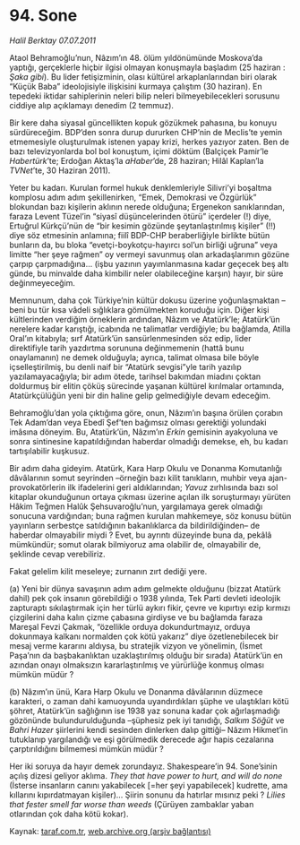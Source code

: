 # 94. Sone

*Halil Berktay 07.07.2011*

<div class="yazi"><p>Ataol Behramoğlu’nun, Nâzım’ın 48. ölüm yıldönümünde Moskova’da yaptığı, gerçeklerle hiçbir ilgisi olmayan konuşmayla başladım (25 haziran : <i>Şaka gibi</i>). Bu lider fetişizminin, olası kültürel arkaplanlarından biri olarak “Küçük Baba” ideolojisiyle ilişkisini kurmaya çalıştım (30 haziran). En tepedeki iktidar sahiplerinin neleri bilip neleri bilmeyebilecekleri sorusunu ciddiye alıp açıklamayı denedim (2 temmuz). </p>
<p>Bir kere daha siyasal güncellikten kopuk gözükmek pahasına, bu konuyu sürdüreceğim. BDP’den sonra durup dururken CHP’nin de Meclis’te yemin etmemesiyle oluşturulmak istenen yapay krizi, herkes yazıyor zaten. Ben de bazı televizyonlarda bol bol konuştum, içimi döktüm (Balçiçek Pamir’le <i>Habertürk</i>’te; Erdoğan Aktaş’la <i>aHaber</i>’de, 28 haziran; Hilâl Kaplan’la <i>TVNet</i>’te, 30 Haziran 2011). </p>
<p>Yeter bu kadarı. Kurulan formel hukuk denklemleriyle Silivri’yi boşaltma komplosu adım adım şekillenirken, “Emek, Demokrasi ve Özgürlük” blokundan bazı kişilerin aklının nerede olduğuna; Ergenekon sanıklarından, faraza Levent Tüzel’in “siyasî düşüncelerinden ötürü” içerdeler (!) diye, Ertuğrul Kürkçü’nün de “bir kesimin gözünde şeytanlaştırılmış kişiler” (!!) diye söz etmesinin anlamına; fiilî BDP-CHP beraberliğiyle birlikte bütün bunların da, bu bloka “evetçi-boykotçu-hayırcı sol’un birliği uğruna” veya limitte “her şeye rağmen” oy vermeyi savunmuş olan arkadaşlarımın gözüne çarpıp çarpmadığına... (işbu yazının yayımlanmasına kadar geçecek beş altı günde, bu minvalde daha kimbilir neler olabileceğine karşın) hayır, bir süre değinmeyeceğim.</p>
<p>Memnunum, daha çok Türkiye’nin kültür dokusu üzerine yoğunlaşmaktan –beni bu tür kısa vâdeli sığlıklara gömülmekten koruduğu için. Diğer kişi kültlerinden verdiğim örneklerin ardından, Nâzım ve Atatürk’le; Atatürk’ün nerelere kadar karıştığı, icabında ne talimatlar verdiğiyle; bu bağlamda, Atilla Oral’ın kitabıyla; sırf Atatürk’ün sansürlenmesinden söz edip, lider direktifiyle tarih yazdırtma sorununa değinmemenin (hattâ bunu onaylamanın) ne demek olduğuyla; ayrıca, talimat olmasa bile böyle içselleştirilmiş, bu denli naif bir “Atatürk sevgisi”yle tarih yazılıp yazılamayacağıyla; bir adım ötede, tarihsel bakımdan miadını çoktan doldurmuş bir elitin çöküş sürecinde yaşanan kültürel kırılmalar ortamında, Atatürkçülüğün yeni bir din haline gelip gelmediğiyle devam edeceğim.</p>
<p>Behramoğlu’dan yola çıktığıma göre, onun, Nâzım’ın başına örülen çorabın Tek Adam’dan veya Ebedî Şef’ten bağımsız olması gerektiği yolundaki imâsına döneyim. Bu, Atatürk’ün, Nâzım’ın <i>Erkin</i> gemisinin ayakyoluna ve sonra sintinesine kapatıldığından haberdar olmadığı demekse, eh, bu kadarı tartışılabilir kuşkusuz.</p>
<p>Bir adım daha gideyim. Atatürk, Kara Harp Okulu ve Donanma Komutanlığı dâvâlarının somut seyrinden –örneğin bazı kilit tanıkların, muhbir veya ajan-provokatörlerin ilk ifadelerini geri aldıklarından; <i>Yavuz</i> zırhlısında bazı sol kitaplar okunduğunun ortaya çıkması üzerine açılan ilk soruşturmayı yürüten Hâkim Teğmen Halûk Şehsuvaroğlu’nun, yargılamaya gerek olmadığı sonucuna vardığından; buna rağmen kurulan mahkemeye, söz konusu bütün yayınların serbestçe satıldığının bakanlıklarca da bildirildiğinden– de haberdar olmayabilir miydi ? Evet, bu ayrıntı düzeyinde buna da, pekâlâ mümkündür; somut olarak bilmiyoruz ama olabilir de, olmayabilir de, şeklinde cevap verebiliriz. </p>
<p>Fakat gelelim kilit meseleye; zurnanın zırt dediği yere. </p>
<p>(a) Yeni bir dünya savaşının adım adım gelmekte olduğunu (bizzat Atatürk dahil) pek çok insanın görebildiği o 1938 yılında, Tek Parti devleti ideolojik zapturaptı sıkılaştırmak için her türlü aykırı fikir, çevre ve kıpırtıyı ezip kırmızı çizgilerini daha kalın çizme çabasına girdiyse ve bu bağlamda faraza Mareşal Fevzi Çakmak, “özellikle orduya dokundurtmayız, orduya dokunmaya kalkanı normalden çok kötü yakarız” diye özetlenebilecek bir mesaj verme kararını aldıysa, bu stratejik vizyon ve yönelimin, (İsmet Paşa’nın da başbakanlıktan uzaklaştırılmış olduğu bir sırada) Atatürk’ün en azından onayı olmaksızın kararlaştırılmış ve yürürlüğe konmuş olması mümkün müdür ? </p>
<p>(b) Nâzım’ın ünü, Kara Harp Okulu ve Donanma dâvâlarının düzmece karakteri, o zaman dahi kamuoyunda uyandırdıkları şüphe ve ulaştıkları kötü şöhret, Atatürk’ün sağlığının ise 1938 yaz sonuna kadar çok ağırlaşmadığı gözönünde bulundurulduğunda –şüphesiz pek iyi tanıdığı, <i>Salkım Söğüt</i> ve <i>Bahri Hazer</i> şiirlerini kendi sesinden dinlerken dalıp gittiği– Nâzım Hikmet’in tutuklanıp yargılandığı ve eşi görülmedik derecede ağır hapis cezalarına çarptırıldığını bilmemesi mümkün müdür ? </p>
<p>Her iki soruya da hayır demek zorundayız. Shakespeare’in 94. Sone’sinin açılış dizesi geliyor aklıma. <i>They that have power to hurt, and will do none</i> (İsterse insanların canını yakabilecek [=her şeyi yapabilecek] kudrette, ama kıllarını kıpırdatmayan kişiler)... Şiirin sonunu da hatırlar mısınız peki ? <i>Lilies that fester smell far worse than weeds</i> (Çürüyen zambaklar yaban otlarından çok daha kötü kokar).</p>
</div>

Kaynak: [taraf.com.tr](http://www.taraf.com.tr/halil-berktay/makale-94-sone.htm), [web.archive.org (arşiv bağlantısı)](http://web.archive.org/web/20131022135030/http://www.taraf.com.tr/halil-berktay/makale-94-sone.htm)

